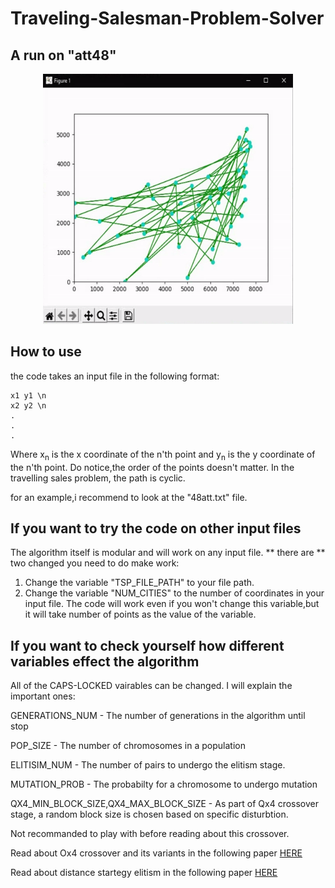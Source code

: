 # Traveling-Salesman-Problem-Solver

## A run on "att48" 

<p align="center"><img src="https://github.com/EyalBrilling/Traveling-Salesman-Problem-Solver/blob/master/media/att48.gif" width="400" height="400" /></p>



## How to use
the code takes an input file in the following format:
```
x1 y1 \n
x2 y2 \n
.
.
.
```
Where x<sub>n</sub> is the x coordinate of the n'th point and y<sub>n</sub> is the y coordinate of the n'th point.
Do notice,the order of the points doesn't matter. In the travelling sales problem, the path is cyclic.

for an example,i recommend to look at the "48att.txt" file.

## If you want to try the code on other input files
The algorithm itself is modular and will work on any input file. ** there are ** two changed you need to do make work:
1) Change the variable "TSP_FILE_PATH" to your file path.
2) Change the variable "NUM_CITIES" to the number of coordinates in your input file.
The code will work even if you won't change this variable,but it will take number of points as the value of the variable.

## If you want to check yourself how different variables effect the algorithm
All of the CAPS-LOCKED vairables can be changed. I will explain the important ones:

GENERATIONS_NUM - The number of generations in the algorithm until stop

POP_SIZE - The number of chromosomes in a population

ELITISIM_NUM - The number of pairs to undergo the elitism stage.

MUTATION_PROB - The probabilty for a chromosome to undergo mutation

QX4_MIN_BLOCK_SIZE,QX4_MAX_BLOCK_SIZE - As part of Qx4 crossover stage, a random block size is chosen based on specific disturbtion. 

Not recommanded to play with before reading about this crossover.

Read about Ox4 crossover and its variants in the following paper [HERE](https://www.redalyc.org/pdf/2652/265219618002.pdf)

Read about distance startegy elitism in the following paper [HERE](https://ieeexplore.ieee.org/document/8426051)
